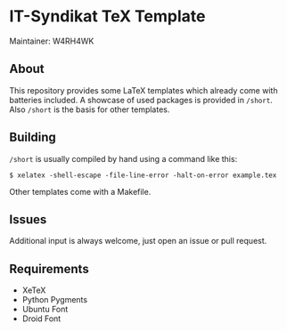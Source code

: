 # IT-Syndikat TeX Template

Maintainer: W4RH4WK

## About

This repository provides some LaTeX templates which already come with batteries
included. A showcase of used packages is provided in `/short`. Also `/short` is
the basis for other templates.

## Building

`/short` is usually compiled by hand using a command like this:

    $ xelatex -shell-escape -file-line-error -halt-on-error example.tex

Other templates come with a Makefile.

## Issues

Additional input is always welcome, just open an issue or pull request.

## Requirements

- XeTeX
- Python Pygments
- Ubuntu Font
- Droid Font
